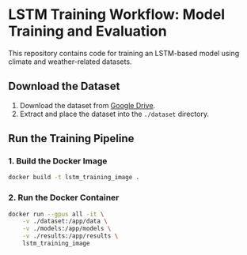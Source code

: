 # **LSTM Training Workflow: Model Training and Evaluation**

This repository contains code for training an LSTM-based model using climate and weather-related datasets.



## **Download the Dataset**
1. Download the dataset from [Google Drive](https://drive.google.com/file/d/1bZFN7HIQ1h-wYX830gIu7VbZu8Zo4HKd/view?usp=sharing).
2. Extract and place the dataset into the `./dataset` directory.


## **Run the Training Pipeline**

### **1. Build the Docker Image**
```bash
docker build -t lstm_training_image .
```

### **2. Run the Docker Container**
```bash
docker run --gpus all -it \
    -v ./dataset:/app/data \
    -v ./models:/app/models \
    -v ./results:/app/results \
    lstm_training_image
```






